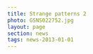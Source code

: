 ```yaml
--- 
title: Strange patterns 2
photo: GSNS022752.jpg
layout: page 
section: news 
tags: news-2013-01-01 
---  
```

